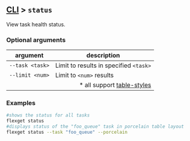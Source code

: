 ## [CLI](/CLI) > `status`
View task health status.

### Optional arguments
| argument | description |
| --- | --- |
| `--task <task>` | Limit to results in specified `<task>` |
| `--limit <num>` | Limit to `<num>` results |
||<div align=right>* all support [table-styles](/CLI/--table-styles)|
### Examples
```bash
#shows the status for all tasks
flexget status
#displays status of the "foo_queue" task in porcelain table layout
flexget status --task "foo_queue" --porcelain
```